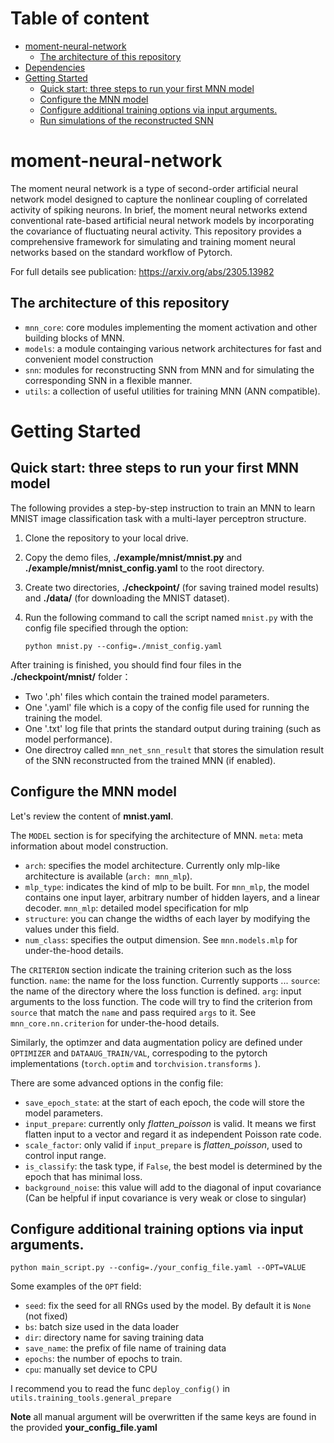 
# Table of content
- [moment-neural-network](#moment-neural-network)
  - [The architecture of this repository](#the-architecture-of-this-repository)
- [Dependencies](#dependencies)
- [Getting Started](#getting-started)
  - [Quick start: three steps to run your first MNN model](#quick-start-three-steps-to-run-your-first-mnn-model)
  - [Configure the MNN model](#configure-the-mnn-model)
  - [Configure additional training options via input arguments.](#configure-additional-training-options-via-input-arguments)
  - [Run simulations of the reconstructed SNN](#run-simulations-of-the-reconstructed-snn)


# moment-neural-network

The moment neural network is a type of second-order artificial neural network model designed to capture the nonlinear coupling of correlated activity of spiking neurons. In brief, the moment neural networks extend conventional rate-based artificial neural network models by incorporating the covariance of fluctuating neural activity. This repository provides a comprehensive framework for simulating and training moment neural networks based on the standard workflow of Pytorch. 

For full details see publication: https://arxiv.org/abs/2305.13982

## The architecture of this repository

* `mnn_core`: core modules implementing the moment activation and other building blocks of MNN.
* `models`: a module containging various network architectures for fast and convenient model construction
* `snn`: modules for reconstructing SNN from MNN and for simulating the corresponding SNN in a flexible manner.
* `utils`: a collection of useful utilities for training MNN (ANN compatible).

# Getting Started

## Quick start: three steps to run your first MNN model

The following provides a step-by-step instruction to train an MNN to learn MNIST image classification task with a multi-layer perceptron structure.

1. Clone the repository to your local drive.
2. Copy the demo files, **./example/mnist/mnist.py** and **./example/mnist/mnist_config.yaml** to the root directory.
3. Create two directories, **./checkpoint/** (for saving trained model results) and **./data/** (for downloading the MNIST dataset).
4. Run the following command to call the script named `mnist.py` with the config file specified through the option:

   ```
   python mnist.py --config=./mnist_config.yaml
   ```

After training is finished, you should find four files in the **./checkpoint/mnist/** folder：

- Two '.ph' files which contain the trained model parameters.
- One '.yaml' file which is a copy of the config file used for running the training the model.
- One '.txt' log file that prints the standard output during training (such as model performance).
- One directroy called `mnn_net_snn_result` that stores the simulation result of the SNN reconstructed from the trained MNN (if enabled).

## Configure the MNN model

Let's review the content of **mnist.yaml**.

The `MODEL` section is for specifying the architecture of MNN.
`meta`: meta information about model construction.
- `arch`: specifies the model architecture. Currently only mlp-like architecture is available (`arch: mnn_mlp`).
- `mlp_type`: indicates the kind of mlp to be built. For `mnn_mlp`, the model contains one input layer, arbitrary number of hidden layers, and a linear decoder.
`mnn_mlp`: detailed model specification for mlp
- `structure`: you can change the widths of each layer by modifying the values under this field.
- `num_class`: specifies the output dimension.
See `mnn.models.mlp` for under-the-hood details.

The `CRITERION` section indicate the training criterion such as the loss function.
`name`: the name for the loss function. Currently supports ...
`source`: the name of the directory where the loss function is defined. 
`arg`: input arguments to the loss function.
The code will try to find the criterion from `source` that match the `name` and pass required `args` to it.
See `mnn_core.nn.criterion` for under-the-hood details.

Similarly, the optimzer and data augmentation policy are defined under `OPTIMIZER` and `DATAAUG_TRAIN/VAL`, correspoding to the pytorch implementations (`torch.optim` and `torchvision.transforms` ).

There are some advanced options in the config file:

* `save_epoch_state`: at the start of each epoch, the code will store the model parameters.
* `input_prepare`: currently only *flatten_poisson* is valid. It means we first flatten input to a vector and regard it as independent Poisson rate code.
* `scale_factor`: only valid if `input_prepare` is *flatten_poisson*, used to control input range.
* `is_classify`: the task type, if `False`, the best model is determined by the epoch that has minimal loss.
* `background_noise`: this value will add to the diagonal of input covariance (Can be helpful if input covariance is very weak or close to singular)

## Configure additional training options via input arguments.

```
python main_script.py --config=./your_config_file.yaml --OPT=VALUE
```

Some examples of the `OPT` field: 
* `seed`: fix the seed for all RNGs used by the model. By default it is `None` (not fixed)
* `bs`: batch size used in the data loader
* `dir`: directory name for saving training data
* `save_name`: the prefix of file name of training data
* `epochs`: the number of epochs to train.
* `cpu`: manually set device to CPU 

I recommend you to read the func `deploy_config()` in `utils.training_tools.general_prepare`

**Note** all manual argument will be overwritten if the same keys are found in the provided **your_config_file.yaml**
